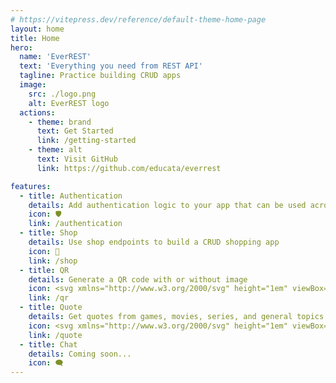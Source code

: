 ```yaml
---
# https://vitepress.dev/reference/default-theme-home-page
layout: home
title: Home
hero:
  name: 'EverREST'
  text: 'Everything you need from REST API'
  tagline: Practice building CRUD apps
  image:
    src: ./logo.png
    alt: EverREST logo
  actions:
    - theme: brand
      text: Get Started
      link: /getting-started
    - theme: alt
      text: Visit GitHub
      link: https://github.com/educata/everrest

features:
  - title: Authentication
    details: Add authentication logic to your app that can be used across all API features!
    icon: 🛡️
    link: /authentication
  - title: Shop
    details: Use shop endpoints to build a CRUD shopping app
    icon: 🛒
    link: /shop
  - title: QR
    details: Generate a QR code with or without image
    icon: <svg xmlns="http://www.w3.org/2000/svg" height="1em" viewBox="0 0 448 512"><path d="M0 80C0 53.5 21.5 32 48 32h96c26.5 0 48 21.5 48 48v96c0 26.5-21.5 48-48 48H48c-26.5 0-48-21.5-48-48V80zM64 96v64h64V96H64zM0 336c0-26.5 21.5-48 48-48h96c26.5 0 48 21.5 48 48v96c0 26.5-21.5 48-48 48H48c-26.5 0-48-21.5-48-48V336zm64 16v64h64V352H64zM304 32h96c26.5 0 48 21.5 48 48v96c0 26.5-21.5 48-48 48H304c-26.5 0-48-21.5-48-48V80c0-26.5 21.5-48 48-48zm80 64H320v64h64V96zM256 304c0-8.8 7.2-16 16-16h64c8.8 0 16 7.2 16 16s7.2 16 16 16h32c8.8 0 16-7.2 16-16s7.2-16 16-16s16 7.2 16 16v96c0 8.8-7.2 16-16 16H368c-8.8 0-16-7.2-16-16s-7.2-16-16-16s-16 7.2-16 16v64c0 8.8-7.2 16-16 16H272c-8.8 0-16-7.2-16-16V304zM368 480a16 16 0 1 1 0-32 16 16 0 1 1 0 32zm64 0a16 16 0 1 1 0-32 16 16 0 1 1 0 32z" /></svg>
    link: /qr
  - title: Quote
    details: Get quotes from games, movies, series, and general topics
    icon: <svg xmlns="http://www.w3.org/2000/svg" height="1em" viewBox="0 0 448 512"><path d="M0 216C0 149.7 53.7 96 120 96h8c17.7 0 32 14.3 32 32s-14.3 32-32 32h-8c-30.9 0-56 25.1-56 56v8h64c35.3 0 64 28.7 64 64v64c0 35.3-28.7 64-64 64H64c-35.3 0-64-28.7-64-64V320 288 216zm256 0c0-66.3 53.7-120 120-120h8c17.7 0 32 14.3 32 32s-14.3 32-32 32h-8c-30.9 0-56 25.1-56 56v8h64c35.3 0 64 28.7 64 64v64c0 35.3-28.7 64-64 64H320c-35.3 0-64-28.7-64-64V320 288 216z" /></svg>
    link: /quote
  - title: Chat
    details: Coming soon...
    icon: 🗨️
---
```

